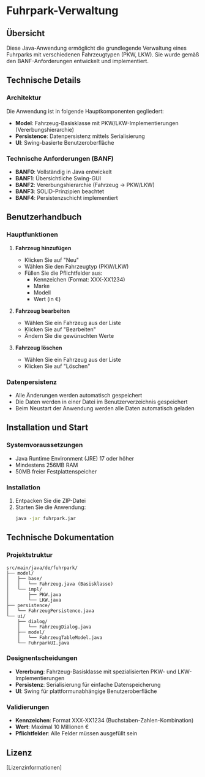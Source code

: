 # Fuhrpark-Verwaltung

## Übersicht
Diese Java-Anwendung ermöglicht die grundlegende Verwaltung eines Fuhrparks mit verschiedenen Fahrzeugtypen (PKW, LKW). Sie wurde gemäß den BANF-Anforderungen entwickelt und implementiert.

## Technische Details

### Architektur
Die Anwendung ist in folgende Hauptkomponenten gegliedert:
- **Model**: Fahrzeug-Basisklasse mit PKW/LKW-Implementierungen (Vererbungshierarchie)
- **Persistence**: Datenpersistenz mittels Serialisierung
- **UI**: Swing-basierte Benutzeroberfläche

### Technische Anforderungen (BANF)
- **BANF0**: Vollständig in Java entwickelt
- **BANF1**: Übersichtliche Swing-GUI
- **BANF2**: Vererbungshierarchie (Fahrzeug → PKW/LKW)
- **BANF3**: SOLID-Prinzipien beachtet
- **BANF4**: Persistenzschicht implementiert

## Benutzerhandbuch

### Hauptfunktionen
1. **Fahrzeug hinzufügen**
   - Klicken Sie auf "Neu"
   - Wählen Sie den Fahrzeugtyp (PKW/LKW)
   - Füllen Sie die Pflichtfelder aus:
     - Kennzeichen (Format: XXX-XX1234)
     - Marke
     - Modell
     - Wert (in €)

2. **Fahrzeug bearbeiten**
   - Wählen Sie ein Fahrzeug aus der Liste
   - Klicken Sie auf "Bearbeiten"
   - Ändern Sie die gewünschten Werte

3. **Fahrzeug löschen**
   - Wählen Sie ein Fahrzeug aus der Liste
   - Klicken Sie auf "Löschen"

### Datenpersistenz
- Alle Änderungen werden automatisch gespeichert
- Die Daten werden in einer Datei im Benutzerverzeichnis gespeichert
- Beim Neustart der Anwendung werden alle Daten automatisch geladen

## Installation und Start

### Systemvoraussetzungen
- Java Runtime Environment (JRE) 17 oder höher
- Mindestens 256MB RAM
- 50MB freier Festplattenspeicher

### Installation
1. Entpacken Sie die ZIP-Datei
2. Starten Sie die Anwendung:
   ```bash
   java -jar fuhrpark.jar
   ```

## Technische Dokumentation

### Projektstruktur
```
src/main/java/de/fuhrpark/
├── model/
│   ├── base/
│   │   └── Fahrzeug.java (Basisklasse)
│   └── impl/
│       ├── PKW.java
│       └── LKW.java
├── persistence/
│   └── FahrzeugPersistence.java
└── ui/
    ├── dialog/
    │   └── FahrzeugDialog.java
    ├── model/
    │   └── FahrzeugTableModel.java
    └── FuhrparkUI.java
```

### Designentscheidungen
- **Vererbung**: Fahrzeug-Basisklasse mit spezialisierten PKW- und LKW-Implementierungen
- **Persistenz**: Serialisierung für einfache Datenspeicherung
- **UI**: Swing für plattformunabhängige Benutzeroberfläche

### Validierungen
- **Kennzeichen**: Format XXX-XX1234 (Buchstaben-Zahlen-Kombination)
- **Wert**: Maximal 10 Millionen €
- **Pflichtfelder**: Alle Felder müssen ausgefüllt sein

## Lizenz
[Lizenzinformationen]
